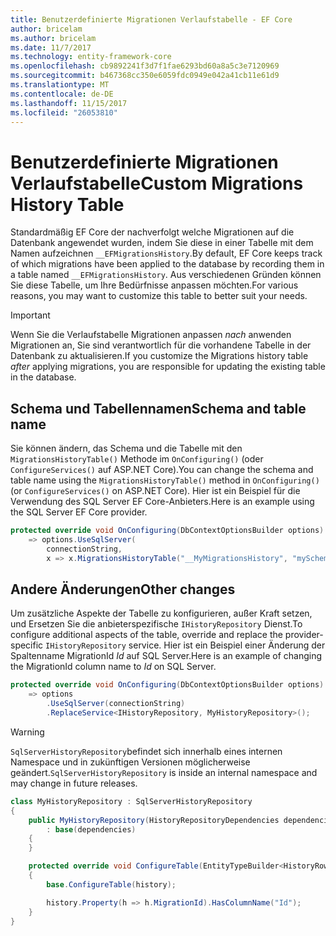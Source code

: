 ```yaml
---
title: Benutzerdefinierte Migrationen Verlaufstabelle - EF Core
author: bricelam
ms.author: bricelam
ms.date: 11/7/2017
ms.technology: entity-framework-core
ms.openlocfilehash: cb9892241f3d7f1fae6293bd60a8a5c3e7120969
ms.sourcegitcommit: b467368cc350e6059fdc0949e042a41cb11e61d9
ms.translationtype: MT
ms.contentlocale: de-DE
ms.lasthandoff: 11/15/2017
ms.locfileid: "26053810"
---
```

<a name="custom-migrations-history-table"></a><span data-ttu-id="5d5b3-102">Benutzerdefinierte Migrationen Verlaufstabelle</span><span class="sxs-lookup"><span data-stu-id="5d5b3-102">Custom Migrations History Table</span></span>
===============================
<span data-ttu-id="5d5b3-103">Standardmäßig EF Core der nachverfolgt welche Migrationen auf die Datenbank angewendet wurden, indem Sie diese in einer Tabelle mit dem Namen aufzeichnen `__EFMigrationsHistory`.</span><span class="sxs-lookup"><span data-stu-id="5d5b3-103">By default, EF Core keeps track of which migrations have been applied to the database by recording them in a table named `__EFMigrationsHistory`.</span></span> <span data-ttu-id="5d5b3-104">Aus verschiedenen Gründen können Sie diese Tabelle, um Ihre Bedürfnisse anpassen möchten.</span><span class="sxs-lookup"><span data-stu-id="5d5b3-104">For various reasons, you may want to customize this table to better suit your needs.</span></span>

> [!IMPORTANT]
> <span data-ttu-id="5d5b3-105">Wenn Sie die Verlaufstabelle Migrationen anpassen *nach* anwenden Migrationen an, Sie sind verantwortlich für die vorhandene Tabelle in der Datenbank zu aktualisieren.</span><span class="sxs-lookup"><span data-stu-id="5d5b3-105">If you customize the Migrations history table *after* applying migrations, you are responsible for updating the existing table in the database.</span></span>

<a name="schema-and-table-name"></a><span data-ttu-id="5d5b3-106">Schema und Tabellennamen</span><span class="sxs-lookup"><span data-stu-id="5d5b3-106">Schema and table name</span></span>
----------------------
<span data-ttu-id="5d5b3-107">Sie können ändern, das Schema und die Tabelle mit den `MigrationsHistoryTable()` Methode im `OnConfiguring()` (oder `ConfigureServices()` auf ASP.NET Core).</span><span class="sxs-lookup"><span data-stu-id="5d5b3-107">You can change the schema and table name using the `MigrationsHistoryTable()` method in `OnConfiguring()` (or `ConfigureServices()` on ASP.NET Core).</span></span> <span data-ttu-id="5d5b3-108">Hier ist ein Beispiel für die Verwendung des SQL Server EF Core-Anbieters.</span><span class="sxs-lookup"><span data-stu-id="5d5b3-108">Here is an example using the SQL Server EF Core provider.</span></span>

``` csharp
protected override void OnConfiguring(DbContextOptionsBuilder options)
    => options.UseSqlServer(
        connectionString,
        x => x.MigrationsHistoryTable("__MyMigrationsHistory", "mySchema"));
```

<a name="other-changes"></a><span data-ttu-id="5d5b3-109">Andere Änderungen</span><span class="sxs-lookup"><span data-stu-id="5d5b3-109">Other changes</span></span>
-------------
<span data-ttu-id="5d5b3-110">Um zusätzliche Aspekte der Tabelle zu konfigurieren, außer Kraft setzen, und Ersetzen Sie die anbieterspezifische `IHistoryRepository` Dienst.</span><span class="sxs-lookup"><span data-stu-id="5d5b3-110">To configure additional aspects of the table, override and replace the provider-specific `IHistoryRepository` service.</span></span> <span data-ttu-id="5d5b3-111">Hier ist ein Beispiel einer Änderung der Spaltenname MigrationId *Id* auf SQL Server.</span><span class="sxs-lookup"><span data-stu-id="5d5b3-111">Here is an example of changing the MigrationId column name to *Id* on SQL Server.</span></span>

``` csharp
protected override void OnConfiguring(DbContextOptionsBuilder options)
    => options
        .UseSqlServer(connectionString)
        .ReplaceService<IHistoryRepository, MyHistoryRepository>();
```

> [!WARNING]
> <span data-ttu-id="5d5b3-112">`SqlServerHistoryRepository`befindet sich innerhalb eines internen Namespace und in zukünftigen Versionen möglicherweise geändert.</span><span class="sxs-lookup"><span data-stu-id="5d5b3-112">`SqlServerHistoryRepository` is inside an internal namespace and may change in future releases.</span></span>

``` csharp
class MyHistoryRepository : SqlServerHistoryRepository
{
    public MyHistoryRepository(HistoryRepositoryDependencies dependencies)
        : base(dependencies)
    {
    }

    protected override void ConfigureTable(EntityTypeBuilder<HistoryRow> history)
    {
        base.ConfigureTable(history);

        history.Property(h => h.MigrationId).HasColumnName("Id");
    }
}
```

